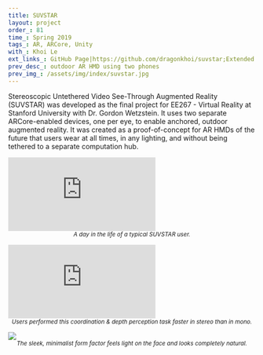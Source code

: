 ```yaml
---
title: SUVSTAR
layout: project
order_: 81
time_: Spring 2019
tags_: AR, ARCore, Unity
with_: Khoi Le
ext_links_: GitHub Page|https://github.com/dragonkhoi/suvstar;Extended Report|https://github.com/dragonkhoi/suvstar/blob/master/report_le_qian.pdf
prev_desc_: outdoor AR HMD using two phones
prev_img_: /assets/img/index/suvstar.jpg
---
```


Stereoscopic Untethered Video See-Through Augmented Reality (SUVSTAR) was developed as the final project for EE267 - Virtual Reality at Stanford University with Dr. Gordon Wetzstein. It uses two separate ARCore-enabled devices, one per eye, to enable anchored, outdoor augmented reality. It was created as a proof-of-concept for AR HMDs of the future that users wear at all times, in any lighting, and without being tethered to a separate computation hub.

<p><div class="vid-wrapper-yt"><iframe src="https://youtube.com/embed/PGv5y24Hbx8?rel=0&amp;showinfo=0" frameborder="0" allow="encrypted-media" allowfullscreen></iframe></div>
<center><sub><i>A day in the life of a typical SUVSTAR user.</i></sub></center></p>

<p><div class="vid-wrapper-yt"><iframe src="https://youtube.com/embed/czkt2sznx3E?rel=0&amp;showinfo=0" frameborder="0" allow="encrypted-media" allowfullscreen></iframe></div>
<center><sub><i>Users performed this coordination & depth perception task faster in stereo than in mono.</i></sub></center></p>

<p><div class="img-wrapper"><img class="html-image" src="/assets/img/suvstar-pose.jpg"></div>
<center><sub><i>The sleek, minimalist form factor feels light on the face and looks completely natural.</i></sub></center></p>
